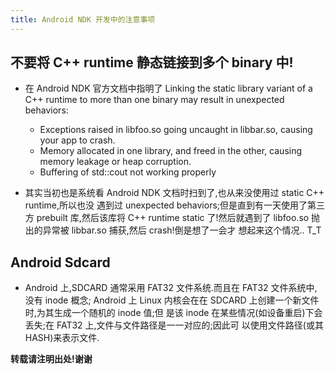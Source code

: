 ```yaml
---
title: Android NDK 开发中的注意事项
---
```


## 不要将 C++ runtime 静态链接到多个 binary 中!

*   在 Android NDK 官方文档中指明了 Linking the static library variant of a C++ runtime
    to more than one binary may result in unexpected behaviors:

    -   Exceptions raised in libfoo.so going uncaught in libbar.so, causing your
        app to crash.
    -   Memory allocated in one library, and freed in the other, causing memory
        leakage or heap corruption.
    -   Buffering of std::cout not working properly

*   其实当初也是系统看 Android NDK 文档时扫到了,也从来没使用过 static C++ runtime,所以也没
    遇到过 unexpected behaviors;但是直到有一天使用了第三方 prebuilt 库,然后该库将 C++ runtime
    static 了!然后就遇到了 libfoo.so 抛出的异常被 libbar.so 捕获,然后 crash!倒是想了一会才
    想起来这个情况.. T_T

## Android Sdcard

*   Android 上,SDCARD 通常采用 FAT32 文件系统.而且在 FAT32 文件系统中,没有 inode 概念;
    Android 上 Linux 内核会在在 SDCARD 上创建一个新文件时,为其生成一个随机的 inode 值;但
    是该 inode 在某些情况(如设备重启)下会丢失;在 FAT32 上,文件与文件路径是一一对应的;因此可
    以使用文件路径(或其 HASH)来表示文件.



**转载请注明出处!谢谢**

